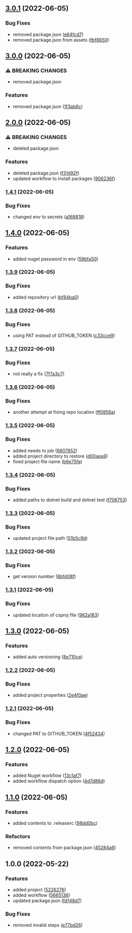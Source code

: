 ## [3.0.1](https://github.com/FreeGameIsAFreeGame/semantic-release-nuget-test/compare/v3.0.0...v3.0.1) (2022-06-05)


### Bug Fixes

* removed package.json ([e64fcd7](https://github.com/FreeGameIsAFreeGame/semantic-release-nuget-test/commit/e64fcd75f79653c26090186a5cc4b8253a232c84))
* removed package.json from assets ([fbf8650](https://github.com/FreeGameIsAFreeGame/semantic-release-nuget-test/commit/fbf8650b4240b295a8f15e8ca9e3d214220dac9b))

## [3.0.0](https://github.com/FreeGameIsAFreeGame/semantic-release-nuget-test/compare/v2.0.0...v3.0.0) (2022-06-05)


### ⚠ BREAKING CHANGES

* removed package.json

### Features

* removed package.json ([1f3ab6c](https://github.com/FreeGameIsAFreeGame/semantic-release-nuget-test/commit/1f3ab6c55721fcefb2c57ee46c217bd8cb963f27))

## [2.0.0](https://github.com/FreeGameIsAFreeGame/semantic-release-nuget-test/compare/v1.4.1...v2.0.0) (2022-06-05)


### ⚠ BREAKING CHANGES

* deleted package.json

### Features

* deleted package.json ([f31d92f](https://github.com/FreeGameIsAFreeGame/semantic-release-nuget-test/commit/f31d92f41b67bb57c8ea07257f64e4ff0d49082f))
* updated workflow to install packages ([906236f](https://github.com/FreeGameIsAFreeGame/semantic-release-nuget-test/commit/906236f1273882695400ec48353071fefcf00885))

### [1.4.1](https://github.com/FreeGameIsAFreeGame/semantic-release-nuget-test/compare/v1.4.0...v1.4.1) (2022-06-05)


### Bug Fixes

* changed env to secrets ([a168818](https://github.com/FreeGameIsAFreeGame/semantic-release-nuget-test/commit/a168818d38cfe09fce3c11081d8484ab98982030))

## [1.4.0](https://github.com/FreeGameIsAFreeGame/semantic-release-nuget-test/compare/v1.3.9...v1.4.0) (2022-06-05)


### Features

* added nuget password in env ([59bfa50](https://github.com/FreeGameIsAFreeGame/semantic-release-nuget-test/commit/59bfa50a23a6bbdb436fb7d00193a1f1f67eb271))

### [1.3.9](https://github.com/FreeGameIsAFreeGame/semantic-release-nuget-test/compare/v1.3.8...v1.3.9) (2022-06-05)


### Bug Fixes

* added repository url ([bf84ba0](https://github.com/FreeGameIsAFreeGame/semantic-release-nuget-test/commit/bf84ba0ec8566c3013f5e9813c0c49dc8fd1548b))

### [1.3.8](https://github.com/FreeGameIsAFreeGame/semantic-release-nuget-test/compare/v1.3.7...v1.3.8) (2022-06-05)


### Bug Fixes

* using PAT instead of GITHUB_TOKEN ([c33cce9](https://github.com/FreeGameIsAFreeGame/semantic-release-nuget-test/commit/c33cce96ddfadafa3436a8a0ef4ebbba80344917))

### [1.3.7](https://github.com/FreeGameIsAFreeGame/semantic-release-nuget-test/compare/v1.3.6...v1.3.7) (2022-06-05)


### Bug Fixes

* not really a fix ([7f7a3c7](https://github.com/FreeGameIsAFreeGame/semantic-release-nuget-test/commit/7f7a3c733f633f65703b5e392855a8ceb708f76b))

### [1.3.6](https://github.com/FreeGameIsAFreeGame/semantic-release-nuget-test/compare/v1.3.5...v1.3.6) (2022-06-05)


### Bug Fixes

* another attempt at fixing repo location ([ff0856a](https://github.com/FreeGameIsAFreeGame/semantic-release-nuget-test/commit/ff0856ac336b591bbb0aa50589c5f3d4d40f0ba1))

### [1.3.5](https://github.com/FreeGameIsAFreeGame/semantic-release-nuget-test/compare/v1.3.4...v1.3.5) (2022-06-05)


### Bug Fixes

* added needs to job ([6807852](https://github.com/FreeGameIsAFreeGame/semantic-release-nuget-test/commit/6807852e449dd3886d42123a5cb3e1fad56c8da1))
* added project directory to restore ([d00aea9](https://github.com/FreeGameIsAFreeGame/semantic-release-nuget-test/commit/d00aea92fd34a915601cf122efad632e0e4f2b6e))
* fixed project file name ([b6e75fe](https://github.com/FreeGameIsAFreeGame/semantic-release-nuget-test/commit/b6e75febc824622f139c2f422c31582508d8397e))

### [1.3.4](https://github.com/FreeGameIsAFreeGame/semantic-release-nuget-test/compare/v1.3.3...v1.3.4) (2022-06-05)


### Bug Fixes

* added paths to dotnet build and dotnet test ([f706753](https://github.com/FreeGameIsAFreeGame/semantic-release-nuget-test/commit/f7067533cf91ff2f335f0d15c4058ca113c21fa1))

### [1.3.3](https://github.com/FreeGameIsAFreeGame/semantic-release-nuget-test/compare/v1.3.2...v1.3.3) (2022-06-05)


### Bug Fixes

* updated project file path ([51b5c9d](https://github.com/FreeGameIsAFreeGame/semantic-release-nuget-test/commit/51b5c9d31a31dda3503b77d9a39b4a21e08b9058))

### [1.3.2](https://github.com/FreeGameIsAFreeGame/semantic-release-nuget-test/compare/v1.3.1...v1.3.2) (2022-06-05)


### Bug Fixes

* get version number ([8bfd08f](https://github.com/FreeGameIsAFreeGame/semantic-release-nuget-test/commit/8bfd08f6e9d6956f64c7face195ba52fb0afe3a0))

### [1.3.1](https://github.com/FreeGameIsAFreeGame/semantic-release-nuget-test/compare/v1.3.0...v1.3.1) (2022-06-05)


### Bug Fixes

* updated location of csproj file ([962a183](https://github.com/FreeGameIsAFreeGame/semantic-release-nuget-test/commit/962a183a1cbc1f9ab9db05f08d7cb81dd8e6ba91))

## [1.3.0](https://github.com/FreeGameIsAFreeGame/semantic-release-nuget-test/compare/v1.2.2...v1.3.0) (2022-06-05)


### Features

* added auto versioning ([8e710ce](https://github.com/FreeGameIsAFreeGame/semantic-release-nuget-test/commit/8e710ce253a84351c9076293f683b652c4a82e0d))

### [1.2.2](https://github.com/FreeGameIsAFreeGame/semantic-release-nuget-test/compare/v1.2.1...v1.2.2) (2022-06-05)


### Bug Fixes

* added project properties ([2e4f0ae](https://github.com/FreeGameIsAFreeGame/semantic-release-nuget-test/commit/2e4f0aead0347c04c0f03d96f7294711ada78a34))

### [1.2.1](https://github.com/FreeGameIsAFreeGame/semantic-release-nuget-test/compare/v1.2.0...v1.2.1) (2022-06-05)


### Bug Fixes

* changed PAT to GITHUB_TOKEN ([4f52434](https://github.com/FreeGameIsAFreeGame/semantic-release-nuget-test/commit/4f5243436d9f444fe66e1fb81d78405cab03c894))

## [1.2.0](https://github.com/FreeGameIsAFreeGame/semantic-release-nuget-test/compare/v1.1.0...v1.2.0) (2022-06-05)


### Features

* added Nuget workflow ([13c1af7](https://github.com/FreeGameIsAFreeGame/semantic-release-nuget-test/commit/13c1af7dfa2d09e265f5ec7527a99759d2250078))
* added workflow dispatch option ([4d7d86d](https://github.com/FreeGameIsAFreeGame/semantic-release-nuget-test/commit/4d7d86d69f1dfe54a2f90ffe5c925522020306bd))

## [1.1.0](https://github.com/FreeGameIsAFreeGame/semantic-release-nuget-test/compare/v1.0.0...v1.1.0) (2022-06-05)


### Features

* added contents to .releaserc ([98dd0bc](https://github.com/FreeGameIsAFreeGame/semantic-release-nuget-test/commit/98dd0bc9ddcb174f5a72c27ecd7a318636472f14))


### Refactors

* removed contents from package.json ([45284a6](https://github.com/FreeGameIsAFreeGame/semantic-release-nuget-test/commit/45284a66267f712647a310527eec99d288c5398e))

## 1.0.0 (2022-05-22)


### Features

* added project ([5226276](https://github.com/FreeGameIsAFreeGame/semantic-release-nuget-test/commit/52262767d0872664069a84a21a12664b5c3792f8))
* added workflow ([5665136](https://github.com/FreeGameIsAFreeGame/semantic-release-nuget-test/commit/5665136a0dfb10734485a71d472bf76b0204546d))
* updated package.json ([fd148d7](https://github.com/FreeGameIsAFreeGame/semantic-release-nuget-test/commit/fd148d7b9f2f959b5fdcec332219b6365eec3c04))


### Bug Fixes

* removed invalid steps ([e77bd26](https://github.com/FreeGameIsAFreeGame/semantic-release-nuget-test/commit/e77bd263da81b49c01d68018fed539a1ecdb87ce))
